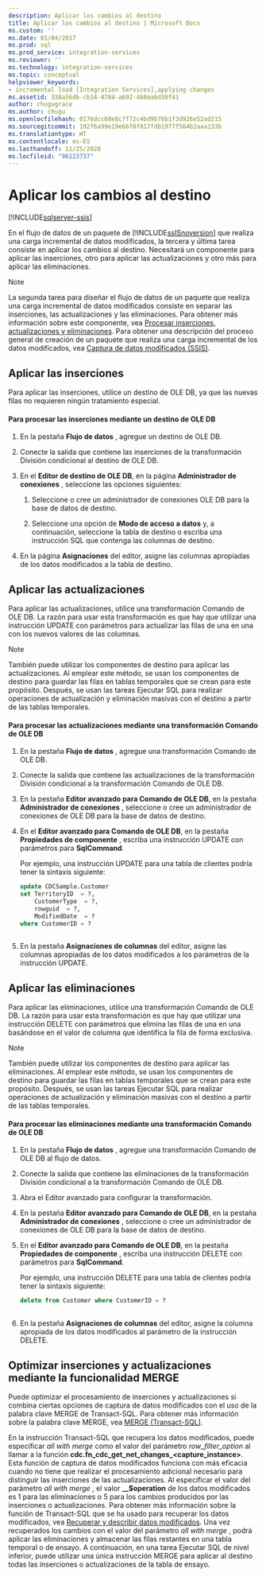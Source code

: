 ```yaml
---
description: Aplicar los cambios al destino
title: Aplicar los cambios al destino | Microsoft Docs
ms.custom: ''
ms.date: 03/04/2017
ms.prod: sql
ms.prod_service: integration-services
ms.reviewer: ''
ms.technology: integration-services
ms.topic: conceptual
helpviewer_keywords:
- incremental load [Integration Services],applying changes
ms.assetid: 338a56db-cb14-4784-a692-468eabd30f41
author: chugugrace
ms.author: chugu
ms.openlocfilehash: 0176dcc68e8c7f72c4bd9b78b1f3d926e52ad215
ms.sourcegitcommit: 192f6a99e19e66f0f817fdb1977f564b2aaa133b
ms.translationtype: HT
ms.contentlocale: es-ES
ms.lasthandoff: 11/25/2020
ms.locfileid: "96123737"
---
```

# <a name="apply-the-changes-to-the-destination"></a>Aplicar los cambios al destino

[!INCLUDE[sqlserver-ssis](../../includes/applies-to-version/sqlserver-ssis.md)]


  En el flujo de datos de un paquete de [!INCLUDE[ssISnoversion](../../includes/ssisnoversion-md.md)] que realiza una carga incremental de datos modificados, la tercera y última tarea consiste en aplicar los cambios al destino. Necesitará un componente para aplicar las inserciones, otro para aplicar las actualizaciones y otro más para aplicar las eliminaciones.  
  
> [!NOTE]  
>  La segunda tarea para diseñar el flujo de datos de un paquete que realiza una carga incremental de datos modificados consiste en separar las inserciones, las actualizaciones y las eliminaciones. Para obtener más información sobre este componente, vea [Procesar inserciones, actualizaciones y eliminaciones](../../integration-services/change-data-capture/process-inserts-updates-and-deletes.md). Para obtener una descripción del proceso general de creación de un paquete que realiza una carga incremental de los datos modificados, vea [Captura de datos modificados &#40;SSIS&#41;](../../integration-services/change-data-capture/change-data-capture-ssis.md).  
  
## <a name="applying-inserts"></a>Aplicar las inserciones  
 Para aplicar las inserciones, utilice un destino de OLE DB, ya que las nuevas filas no requieren ningún tratamiento especial.  
  
#### <a name="to-process-inserts-by-using-an-ole-db-destination"></a>Para procesar las inserciones mediante un destino de OLE DB  
  
1.  En la pestaña **Flujo de datos** , agregue un destino de OLE DB.  
  
2.  Conecte la salida que contiene las inserciones de la transformación División condicional al destino de OLE DB.  
  
3.  En el **Editor de destino de OLE DB**, en la página **Administrador de conexiones** , seleccione las opciones siguientes:  
  
    1.  Seleccione o cree un administrador de conexiones OLE DB para la base de datos de destino.  
  
    2.  Seleccione una opción de **Modo de acceso a datos** y, a continuación, seleccione la tabla de destino o escriba una instrucción SQL que contenga las columnas de destino.  
  
4.  En la página **Asignaciones** del editor, asigne las columnas apropiadas de los datos modificados a la tabla de destino.  
  
## <a name="applying-updates"></a>Aplicar las actualizaciones  
 Para aplicar las actualizaciones, utilice una transformación Comando de OLE DB. La razón para usar esta transformación es que hay que utilizar una instrucción UPDATE con parámetros para actualizar las filas de una en una con los nuevos valores de las columnas.  
  
> [!NOTE]  
>  También puede utilizar los componentes de destino para aplicar las actualizaciones. Al emplear este método, se usan los componentes de destino para guardar las filas en tablas temporales que se crean para este propósito. Después, se usan las tareas Ejecutar SQL para realizar operaciones de actualización y eliminación masivas con el destino a partir de las tablas temporales.  
  
#### <a name="to-process-updates-by-using-an-ole-db-command-transformation"></a>Para procesar las actualizaciones mediante una transformación Comando de OLE DB  
  
1.  En la pestaña **Flujo de datos** , agregue una transformación Comando de OLE DB.  
  
2.  Conecte la salida que contiene las actualizaciones de la transformación División condicional a la transformación Comando de OLE DB.  
  
3.  En la pestaña **Editor avanzado para Comando de OLE DB**, en la pestaña **Administrador de conexiones** , seleccione o cree un administrador de conexiones de OLE DB para la base de datos de destino.  
  
4.  En el **Editor avanzado para Comando de OLE DB**, en la pestaña **Propiedades de componente** , escriba una instrucción UPDATE con parámetros para **SqlCommand**.  
  
     Por ejemplo, una instrucción UPDATE para una tabla de clientes podría tener la sintaxis siguiente:  
  
    ```sql
    update CDCSample.Customer  
    set TerritoryID  = ?,  
        CustomerType  = ?,  
        rowguid  = ?,  
        ModifiedDate  = ?  
    where CustomerID = ?  
  
    ```  
  
5.  En la pestaña **Asignaciones de columnas** del editor, asigne las columnas apropiadas de los datos modificados a los parámetros de la instrucción UPDATE.  
  
## <a name="applying-deletes"></a>Aplicar las eliminaciones  
 Para aplicar las eliminaciones, utilice una transformación Comando de OLE DB. La razón para usar esta transformación es que hay que utilizar una instrucción DELETE con parámetros que elimina las filas de una en una basándose en el valor de columna que identifica la fila de forma exclusiva.  
  
> [!NOTE]  
>  También puede utilizar los componentes de destino para aplicar las eliminaciones. Al emplear este método, se usan los componentes de destino para guardar las filas en tablas temporales que se crean para este propósito. Después, se usan las tareas Ejecutar SQL para realizar operaciones de actualización y eliminación masivas con el destino a partir de las tablas temporales.  
  
#### <a name="to-process-deletes-by-using-an-ole-db-command-transformation"></a>Para procesar las eliminaciones mediante una transformación Comando de OLE DB  
  
1.  En la pestaña **Flujo de datos** , agregue una transformación Comando de OLE DB al flujo de datos.  
  
2.  Conecte la salida que contiene las eliminaciones de la transformación División condicional a la transformación Comando de OLE DB.  
  
3.  Abra el Editor avanzado para configurar la transformación.  
  
4.  En la pestaña **Editor avanzado para Comando de OLE DB**, en la pestaña **Administrador de conexiones** , seleccione o cree un administrador de conexiones de OLE DB para la base de datos de destino.  
  
5.  En el **Editor avanzado para Comando de OLE DB**, en la pestaña **Propiedades de componente** , escriba una instrucción DELETE con parámetros para **SqlCommand**.  
  
     Por ejemplo, una instrucción DELETE para una tabla de clientes podría tener la sintaxis siguiente:  
  
    ```sql
    delete from Customer where CustomerID = ?  
  
    ```  
  
6.  En la pestaña **Asignaciones de columnas** del editor, asigne la columna apropiada de los datos modificados al parámetro de la instrucción DELETE.  
  
## <a name="optimizing-inserts-and-updates-by-using-merge-functionality"></a>Optimizar inserciones y actualizaciones mediante la funcionalidad MERGE  
 Puede optimizar el procesamiento de inserciones y actualizaciones si combina ciertas opciones de captura de datos modificados con el uso de la palabra clave MERGE de Transact-SQL. Para obtener más información sobre la palabra clave MERGE, vea [MERGE &#40;Transact-SQL&#41;](../../t-sql/statements/merge-transact-sql.md).  
  
 En la instrucción Transact-SQL que recupera los datos modificados, puede especificar *all with merge* como el valor del parámetro *row_filter_option* al llamar a la función **cdc.fn_cdc_get_net_changes_<capture_instance>**. Esta función de captura de datos modificados funciona con más eficacia cuando no tiene que realizar el procesamiento adicional necesario para distinguir las inserciones de las actualizaciones. Al especificar el valor del parámetro *all with merge* , el valor **__$operation** de los datos modificados es 1 para las eliminaciones o 5 para los cambios producidos por las inserciones o actualizaciones. Para obtener más información sobre la función de Transact-SQL que se ha usado para recuperar los datos modificados, vea [Recuperar y describir datos modificados](../../integration-services/change-data-capture/retrieve-and-understand-the-change-data.md). Una vez recuperados los cambios con el valor del parámetro *all with merge* , podrá aplicar las eliminaciones y almacenar las filas restantes en una tabla temporal o de ensayo. A continuación, en una tarea Ejecutar SQL de nivel inferior, puede utilizar una única instrucción MERGE para aplicar al destino todas las inserciones o actualizaciones de la tabla de ensayo.  
  
  
